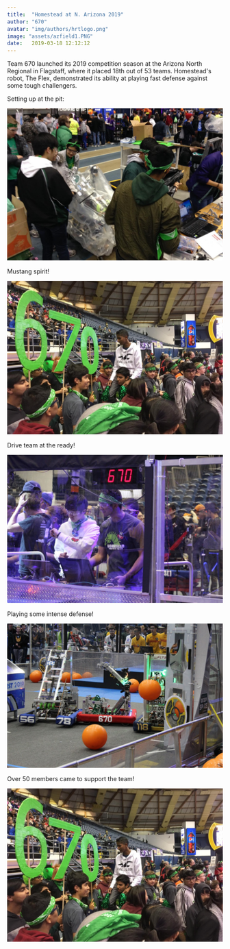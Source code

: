 ```yaml
---
title:  "Homestead at N. Arizona 2019"
author: "670"
avatar: "img/authors/hrtlogo.png"
image: "assets/azfield1.PNG"
date:   2019-03-18 12:12:12
---
```



Team 670 launched its 2019 competition season at the Arizona North Regional in Flagstaff, where it placed 18th out of 53 teams.
Homestead's robot, The Flex, demonstrated its ability at playing fast defense against some tough challengers.

Setting up at the pit: 

![](/assets/azpit1.PNG)


Mustang spirit!

![](/assets/azspirit3.PNG)


Drive team at the ready!

![](/assets/azdrive1.PNG)


Playing some intense defense!

![](/assets/azdefense118.PNG)


Over 50 members came to support the team!

![](/assets/azspirit3.PNG)


